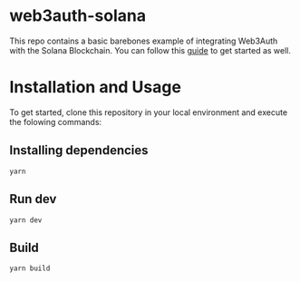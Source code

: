 # web3auth-solana
This repo contains a basic barebones example of integrating Web3Auth with the Solana Blockchain. You can follow this [guide](https://docs.web3auth.io/guides/web3auth-solana) to get started as well.

# Installation and Usage

To get started, clone this repository in your local environment and execute the folowing commands:

## Installing dependencies
``yarn``

## Run dev
``yarn dev``

## Build
``yarn build``
